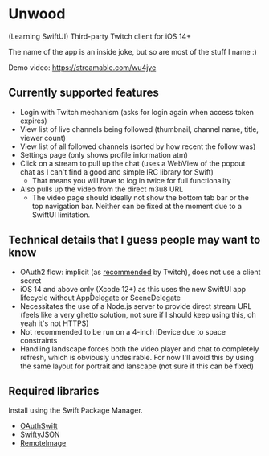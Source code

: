 # Unwood
(Learning SwiftUI) Third-party Twitch client for iOS 14+

The name of the app is an inside joke, but so are most of the stuff I name :)

Demo video: https://streamable.com/wu4jye

## Currently supported features
- Login with Twitch mechanism (asks for login again when access token expires)
- View list of live channels being followed (thumbnail, channel name, title, viewer count)
- View list of all followed channels (sorted by how recent the follow was)
- Settings page (only shows profile information atm)
- Click on a stream to pull up the chat (uses a WebView of the popout chat as I can't find a good and simple IRC library for Swift)
  - That means you will have to log in twice for full functionality
- Also pulls up the video from the direct m3u8 URL
  - The video page should ideally not show the bottom tab bar or the top navigation bar. Neither can be fixed at the moment due to a SwiftUI limitation.

## Technical details that I guess people may want to know ##
- OAuth2 flow: implicit (as [recommended](https://dev.twitch.tv/docs/authentication#getting-tokens) by Twitch), does not use a client secret
- iOS 14 and above only (Xcode 12+) as this uses the new SwiftUI app lifecycle without AppDelegate or SceneDelegate
- Necessitates the use of a Node.js server to provide direct stream URL (feels like a very ghetto solution, not sure if I should keep using this, oh yeah it's not HTTPS)
- Not recommended to be run on a 4-inch iDevice due to space constraints
- Handling landscape forces both the video player and chat to completely refresh, which is obviously undesirable. For now I'll avoid this by using the same layout for portrait and lanscape (not sure if this can be fixed)

## Required libraries ##
Install using the Swift Package Manager.
- [OAuthSwift](https://github.com/OAuthSwift/OAuthSwift)
- [SwiftyJSON](https://github.com/SwiftyJSON/SwiftyJSON)
- [RemoteImage](https://github.com/crelies/RemoteImage)
